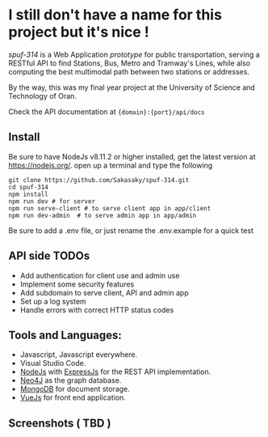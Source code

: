 # I still don't have a name for this project but it's nice !

*spuf-314* is a Web Application *prototype* for public transportation, serving a RESTful API to find Stations, Bus, Metro and Tramway's Lines, while also computing the best multimodal path between two stations or addresses.

By the way, this was my final year project at the University of Science and Technology of Oran.

Check the API documentation at `{domain}:{port}/api/docs`

## Install
Be sure to have NodeJs v8.11.2 or higher installed, get the latest version at https://nodejs.org/.
open up a terminal and type the following
```
git clone https://github.com/Sakasaky/spuf-314.git
cd spuf-314
npm install
npm run dev # for server
npm run serve-client # to serve client app in app/client
npm run dev-admin  # to serve admin app in app/admin
```
Be sure to add a .env file, or just rename the .env.example for a quick test

## API side TODOs
* Add authentication for client use and admin use
* Implement some security features
* Add subdomain to serve client, API and admin app
* Set up a log system
* Handle errors with correct HTTP status codes

## Tools and Languages:
* Javascript, Javascript everywhere.
* Visual Studio Code.
* [NodeJs](https://nodejs.org) with [ExpressJs](https://expressjs.com/) for the REST API implementation.
* [Neo4J](https://neo4j.com) as the graph database.
* [MongoDB](https://www.mongodb.com/) for document storage.
* [VueJs](https://vuejs.org/) for front end application.

## Screenshots ( TBD )